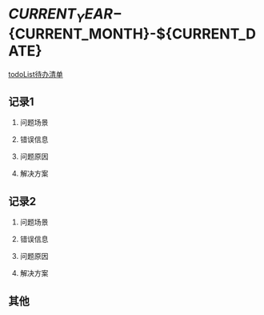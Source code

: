 # ${CURRENT_YEAR}-${CURRENT_MONTH}-${CURRENT_DATE}

[todoList待办清单](../../../todo-list.md)

## 记录1

1. 问题场景

2. 错误信息

3. 问题原因

4. 解决方案


## 记录2

1. 问题场景

2. 错误信息

3. 问题原因

4. 解决方案

## 其他
